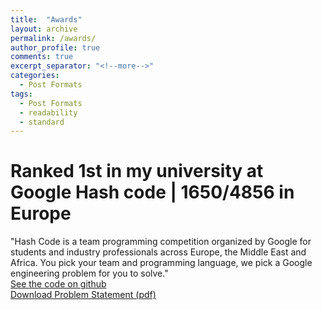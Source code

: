 ```yaml
---
title:  "Awards"
layout: archive
permalink: /awards/
author_profile: true
comments: true
excerpt_separator: "<!--more-->"
categories:
  - Post Formats
tags:
  - Post Formats
  - readability
  - standard
---
```

# Ranked 1st in my university at Google Hash code | 1650/4856 in Europe
"Hash Code is a team programming competition organized by Google for students and industry professionals across Europe, the Middle East and Africa. You pick your team and programming language, we pick a Google engineering problem for you to solve."<br/>
[See the code on github](https://github.com/frederictamagnan/googleHashCode2018) <br/>
[Download Problem Statement (pdf)](/assets/pdf/city_plan.pdf)
